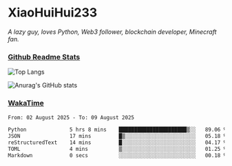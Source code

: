 # XiaoHuiHui233

*A lazy guy, loves Python, Web3 follower, blockchain developer, Minecraft fan.*

### [Github Readme Stats](https://github.com/anuraghazra/github-readme-stats)

![Top Langs](https://github-readme-stats.vercel.app/api/top-langs/?username=XiaoHuiHui233&layout=compact&theme=github_dark)

![Anurag's GitHub stats](https://github-readme-stats.vercel.app/api?username=XiaoHuiHui233&show_icons=true&theme=github_dark)

### [WakaTime](https://wakatime.com)

<!--START_SECTION:waka-->

```txt
From: 02 August 2025 - To: 09 August 2025

Python              5 hrs 8 mins    ██████████████████████▒░░   89.06 %
JSON                17 mins         █▒░░░░░░░░░░░░░░░░░░░░░░░   05.18 %
reStructuredText    14 mins         █░░░░░░░░░░░░░░░░░░░░░░░░   04.17 %
TOML                4 mins          ▒░░░░░░░░░░░░░░░░░░░░░░░░   01.25 %
Markdown            0 secs          ░░░░░░░░░░░░░░░░░░░░░░░░░   00.18 %
```

<!--END_SECTION:waka-->
